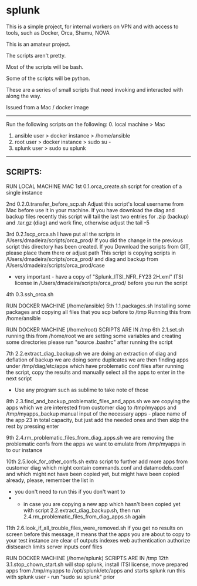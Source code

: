 # splunk
This is a simple project, for internal workers on VPN and with access to tools, such as Docker, Orca, Shamu, NOVA

This is an amateur project.

The scripts aren't pretty.

Most of the scripts will be bash.

Some of the scripts will be python.

These are a series of small scripts that need invoking and interacted with along the way.

Issued from a Mac / docker image

--------
Run the following scripts on the following:
0. local machine > Mac
1. ansible user > docker instance > /home/ansible
2. root user > docker instance > sudo su -
3. splunk user > sudo su splunk
--------


SCRIPTS:
---------

RUN LOCAL MACHINE MAC
1st 
0.1.orca_create.sh
script for creation of a single instance


2nd
0.2.0.transfer_before_scp.sh
Adjust this script's local username from Mac before use it in your machine.
If you have download the diag and backup files recently this script will tail the last two entries for .zip (backup) and .tar.gz (diag) and work fine, otherwise adjust the tail -5


3rd
0.2.1scp_orca.sh
I have put all the scripts in /Users/dmadeira/scripts/orca_prod/ 
If you did the change in the previous script this directory has been created.
If you Download the scripts from GIT, please place them there or adjust path
This script is copying scripts in /Users/dmadeira/scripts/orca_prod/ and diag and backup from /Users/dmadeira/scripts/orca_prod/case
* very important - have a copy of "Splunk_ITSI_NFR_FY23 2H.xml" ITSI license in /Users/dmadeira/scripts/orca_prod/ before you run the script


4th
0.3.ssh_orca.sh


RUN DOCKER MACHINE (/home/ansible)
5th 
1.1.packages.sh
Installing some packages and copying all files that you scp before to /tmp
Running this from /home/ansible


RUN DOCKER MACHINE (/home/root)
SCRIPTS ARE IN /tmp
6th
2.1.set.sh
running this from /home/root
we are setting some variables and creating some directories
please run "source .bashrc" after running the script


7th
2.2.extract_diag_backup.sh
we are doing an extraction of diag and deflation of backup
we are doing some duplicates
we are then finding apps under /tmp/diag/etc/apps which have problematic conf files
after running the script, copy the results and manually select all the apps to enter in the next script
* Use any program such as sublime to take note of those


8th
2.3.find_and_backup_problematic_files_and_apps.sh
we are copying the apps which we are interested from customer diag to /tmp/myapps and /tmp/myapps_backup
manual input of the necessary apps - place name of the app
23 in total capacity, but just add the needed ones and then skip the rest by pressing enter


9th
2.4.rm_problematic_files_from_diag_apps.sh
we are removing the problematic confs from the apps we want to emulate from /tmp/myapps in to our instance


10th
2.5.look_for_other_confs.sh
extra script to further add more apps from customer diag which might contain commands.conf and datamodels.conf and which might not have been copied yet, but might have been copied already, please, remember the list in 
* you don't need to run this if you don't want to
* * in case you are copying a new app which hasn't been copied yet with script 2.2.extract_diag_backup.sh, then run 2.4.rm_problematic_files_from_diag_apps.sh again


11th
2.6.look_if_all_trouble_files_were_removed.sh
if you get no results on screen before this message, it means that the apps you are about to copy to your test instance are clear of outputs indexes web authentication authorize distsearch limits server inputs conf files


RUN DOCKER MACHINE (/home/splunk)
SCRIPTS ARE IN /tmp
12th
3.1.stop_chown_start.sh
will stop splunk, install ITSI license, move prepared apps from /tmp/myapps to /opt/splunk/etc/apps and starts splunk
run this with splunk user - run "sudo su splunk" prior


